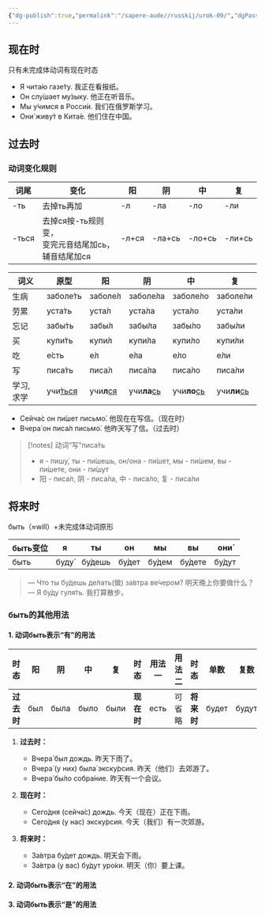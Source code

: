 ```yaml
---
{"dg-publish":true,"permalink":"/sapere-aude//russkij/urok-09/","dgPassFrontmatter":true}
---
```



## 现在时
只有未完成体动词有现在时态

- Я чита́ю газе́ту.  我正在看报纸。
- Он слу́шает му́зыку.  他正在听音乐。
- Мы у́чимся в Росси́и.  我们在俄罗斯学习。
- Они́ живу́т в Кита́е.  他们住在中国。

## 过去时
### 动词变化规则
| 词尾    | 变化                                      | 阳     | 阴      | 中      | 复      |
| ----- | --------------------------------------- | ----- | ------ | ------ | ------ |
| -ть   | 去掉ть再加                                  | -л    | -ла    | -ло    | -ли    |
| -ться | 去掉ся按-ть规则变，　<br>变完元音结尾加сь，　<br>辅音结尾加ся | -л+ся | -ла+сь | -ло+сь | -ли+сь |

| 词义     | 原型        | 阳        | 阴         | 中         | 复         |
| ------ | --------- | -------- | --------- | --------- | --------- |
| 生病     | заболе́ть | заболе́л | заболе́ла | заболе́ло | заболе́ли |
| 劳累     | уста́ть   | уста́л   | уста́ла   | уста́ло   | уста́ли   |
| 忘记     | забы́ть   | забы́л   | забы́ла   | забы́ло   | забы́ли   |
| 买      | купи́ть   | купи́л   | купи́ла   | купи́ло   | купи́ли   |
| 吃      | е́сть     | е́л      | е́ла      | е́ло      | е́ли      |
| 写      | писа́ть   | писа́л   | писа́ла   | писа́ло   | писа́ли   |
| 学习, 求学 | учи́<u>ться</u>  | учи**л**<u>ся</u>   | учи**ла**<u>сь</u>   | учи**ло**<u>сь</u>   | учи**ли**<u>сь</u>   |
- Сейча́с он пи́шет письмо́. 他现在在写信。（现在时）
- Вчера́ он писа́л письмо́. 他昨天写了信。（过去时）

>[!notes] 动词“写”писа́ть
>- я - пишу́, ты - пи́шешь, он/она - пи́шет, мы - пи́шем, вы - пи́шете, они - пи́шут
>- 阳 - писа́л, 阴 - писа́ла, 中 - писа́ло, 复 - писа́ли


## 将来时
быть（≈will）+未完成体动词原形

| быть变位 | я     | ты      | он     | мы     | вы      | они́   |
| ------ | ----- | ------- | ------ | ------ | ------- | ------ |
| быть   | буду́ | бу́дешь | бу́дет | бу́дем | бу́дете | бу́дут |

> — Что ты бу́дешь де́лать(做) за́втра ве́чером?  明天晚上你要做什么？
> — Я бу́ду гуля́ть.  我打算散步。

### быть的其他用法
#### 1. 动词быть表示“有”的用法

| 时态  | 阳   | 阴    | 中    | 复    | 时态  | 用法一  | 用法二 | 时态  | 单数    | 复数    |
| --- | --- | ---- | ---- | ---- | --- | ---- | --- | --- | ----- | ----- |
| **过去时** | был | была | было | были | **现在时** | есть | 可省略 | **将来时** | будет | будут |
1. **过去时：**
	- Вчера́ был дождь.  昨天下雨了。
	- Вчера́ (у них) была́ экску́рсия.  昨天（他们）去郊游了。
	- Вчера́ бы́ло собра́ние.  昨天有一个会议。

3. **现在时：**
	- Сего́дня (сейча́с) дождь. 今天（现在）正在下雨。
	- Сего́дня (у нас) экску́рсия.  今天（我们）有一次郊游。

4. **将来时：**
	- За́втра бу́дет дождь.  明天会下雨。
	- За́втра (у вас) бу́дут уро́ки.  明天（你）要上课。

#### 2. 动词быть表示“在”的用法

#### 3. 动词быть表示“是”的用法




